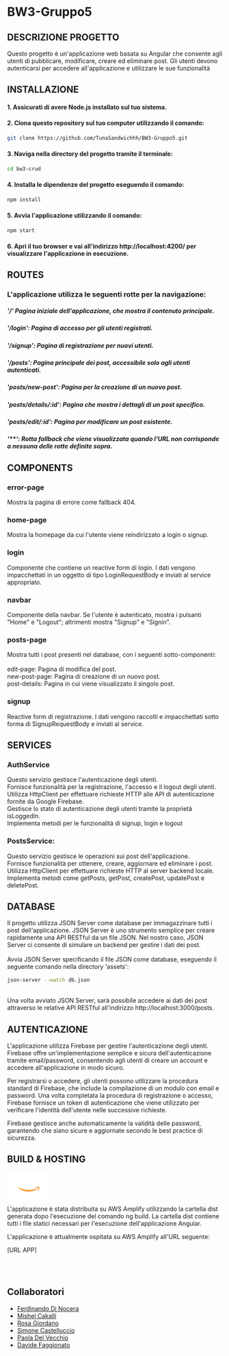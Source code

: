 # BW3-Gruppo5

## DESCRIZIONE PROGETTO

Questo progetto è un'applicazione web basata su Angular che consente agli utenti di pubblicare, modificare, creare ed eliminare post. Gli utenti devono autenticarsi per accedere all'applicazione e utilizzare le sue funzionalità

## INSTALLAZIONE

#### 1. Assicurati di avere Node.js installato sul tuo sistema.

#### 2. Clona questo repository sul tuo computer utilizzando il comando:

```bash
git clone https://github.com/TunaSandwichhh/BW3-Gruppo5.git
```

#### 3. Naviga nella directory del progetto tramite il terminale:

```bash
cd bw3-crud
```

#### 4. Installa le dipendenze del progetto eseguendo il comando:

```bash
npm install
```

#### 5. Avvia l'applicazione utilizzando il comando:

```bash
npm start
```

#### 6. Apri il tuo browser e vai all'indirizzo http://localhost:4200/ per visualizzare l'applicazione in esecuzione.

## ROUTES

### L'applicazione utilizza le seguenti rotte per la navigazione:

##### '/' Pagina iniziale dell'applicazione, che mostra il contenuto principale.

##### '/login': Pagina di accesso per gli utenti registrati.

##### '/signup': Pagina di registrazione per nuovi utenti.

##### '/posts': Pagina principale dei post, accessibile solo agli utenti autenticati.

##### 'posts/new-post': Pagina per la creazione di un nuovo post.

##### 'posts/details/:id': Pagina che mostra i dettagli di un post specifico.

##### 'posts/edit/:id': Pagina per modificare un post esistente.

##### '\*\*': Rotta fallback che viene visualizzata quando l'URL non corrisponde a nessuna delle rotte definite sopra.

## COMPONENTS

### error-page

Mostra la pagina di errore come fallback 404.

### home-page

Mostra la homepage da cui l'utente viene reindirizzato a login o signup.

### login

Componente che contiene un reactive form di login. I dati vengono impacchettati in un oggetto di tipo LoginRequestBody e inviati al service appropriato.

### navbar

Componente della navbar. Se l'utente è autenticato, mostra i pulsanti "Home" e "Logout"; altrimenti mostra "Signup" e "Signin".

### posts-page

Mostra tutti i post presenti nel database, con i seguenti sotto-componenti:<br>
<br>edit-page: Pagina di modifica del post.
<br>new-post-page: Pagina di creazione di un nuovo post.
<br>post-details: Pagina in cui viene visualizzato il singolo post.

### signup

Reactive form di registrazione. I dati vengono raccolti e impacchettati sotto forma di SignupRequestBody e inviati al service.

## SERVICES

### AuthService

Questo servizio gestisce l'autenticazione degli utenti.<br>
Fornisce funzionalità per la registrazione, l'accesso e il logout degli utenti.<br>
Utilizza HttpClient per effettuare richieste HTTP alle API di autenticazione fornite da Google Firebase.<br>
Gestisce lo stato di autenticazione degli utenti tramite la proprietà isLoggedIn.<br>
Implementa metodi per le funzionalità di signup, login e logout<br>

### PostsService:

Questo servizio gestisce le operazioni sui post dell'applicazione.<br>
Fornisce funzionalità per ottenere, creare, aggiornare ed eliminare i post.<br>
Utilizza HttpClient per effettuare richieste HTTP al server backend locale.<br>
Implementa metodi come getPosts, getPost, createPost, updatePost e deletePost.<br>

## DATABASE

Il progetto utilizza JSON Server come database per immagazzinare tutti i post dell'applicazione. JSON Server è uno strumento semplice per creare rapidamente una API RESTful da un file JSON. Nel nostro caso, JSON Server ci consente di simulare un backend per gestire i dati dei post.<br><br>
Avvia JSON Server specificando il file JSON come database, eseguendo il seguente comando nella directory 'assets':

```bash
json-server --watch db.json
```

<br>
Una volta avviato JSON Server, sarà possibile accedere ai dati dei post attraverso le relative API RESTful all'indirizzo http://localhost:3000/posts.

## AUTENTICAZIONE

L'applicazione utilizza Firebase per gestire l'autenticazione degli utenti. Firebase offre un'implementazione semplice e sicura dell'autenticazione tramite email/password, consentendo agli utenti di creare un account e accedere all'applicazione in modo sicuro.

Per registrarsi o accedere, gli utenti possono utilizzare la procedura standard di Firebase, che include la compilazione di un modulo con email e password. Una volta completata la procedura di registrazione o accesso, Firebase fornisce un token di autenticazione che viene utilizzato per verificare l'identità dell'utente nelle successive richieste.

Firebase gestisce anche automaticamente la validità delle password, garantendo che siano sicure e aggiornate secondo le best practice di sicurezza.

## BUILD & HOSTING

<img src="./bw3-crud/src/assets/awslogo.png" width="100px">

L'applicazione è stata distribuita su AWS Amplify utilizzando la cartella dist generata dopo l'esecuzione del comando ng build. La cartella dist contiene tutti i file statici necessari per l'esecuzione dell'applicazione Angular.

L'applicazione è attualmente ospitata su AWS Amplify all'URL seguente:

[URL APP]

<br><br>

## Collaboratori

- [Ferdinando Di Nocera](https://github.com/fdinocera)
- [Mishel Cakalli](https://github.com/MishelCakalli)
- [Rosa Giordano](https://github.com/Rosannag16)
- [Simone Castelluccio](https://github.com/Simonecaste96)
- [Paola Del Vecchio](https://github.com/smoulderpipe)
- [Davide Faggionato](https://github.com/TunaSandwichhh)
